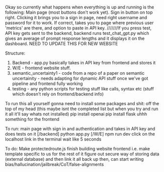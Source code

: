 Okay so currently what happens when everything is up and running is the following:
Main page (most buttons don't work yet).
Sign in button on top right.
Clicking it brings you to a sign in page, need right username and password for it to work. 
If correct, takes you to page
where previous user 'metrics' are there, and option to paste in API key. 
///////If you press test, API key gets sent to the backend, backend runs test_chat_gpt.py which gives an average of prompt response lengths and it displays it on the dashboard. NEED TO UPDATE THIS FOR NEW WEBSITE

Structure:
1. Backend - app.py basically takes in API key from frontend and stores it
2. W/E - frontend website stuff.
3. semantic_uncertainty1 - code from a repo of a paper on semantic uncertainity - needs adapting for dynamic API stuff once we've got pipeline and frontend fully working
4. testing - any python scripts for testing stuff like calls, syntax etc (stuff which doesn't rely on frontend/backend info)

To run this all yourself gonna need to install some packages and shit:
off the top of my head (this maybe isnt the completed list but when you try and run it all it'll say whats not installed)
pip install openai
pip install flask
uhhh something for the frontend

To run: main page with sign in and authentication and takes in API key and does tests on it
[/backend] python app.py
[/W/E] npm run dev
click on the localhost link in the terminal
wait like 5 seconds


To do:
Make protectedroute.js
finish building website frontend i.e. make template specific to us for the rest of it
figure out secure way of storing data (external database) and then link it all back up
then, can start writing bias/hallucination/jailbreak/CoT/false-alignments



